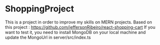 # ShoppingProject
This is a project in order to improve my skills on MERN projects.
Based on this project : https://github.com/jeffersonRibeiro/react-shopping-cart
If you want to test it, you need to install MongoDB on your local machine and update the MongoUrl in server/src/index.ts

